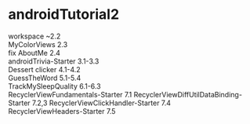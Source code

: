 # androidTutorial2

workspace ~2.2  
MyColorViews 2.3  
fix AboutMe 2.4  
androidTrivia-Starter 3.1-3.3  
Dessert clicker 4.1-4.2  
GuessTheWord 5.1-5.4  
TrackMySleepQuality 6.1-6.3  
RecyclerViewFundamentals-Starter 7.1 
RecyclerViewDiffUtilDataBinding-Starter 7.2,3
RecyclerViewClickHandler-Starter 7.4  
RecyclerViewHeaders-Starter 7.5
